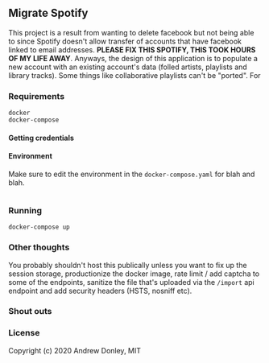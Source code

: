 Migrate Spotify
---

This project is a result from wanting to delete facebook but not being able
to since Spotify doesn't allow transfer of accounts that have facebook linked to email
addresses. **PLEASE FIX THIS SPOTIFY, THIS TOOK HOURS OF MY LIFE AWAY**. Anyways, the design
of this application is to populate a new account with an existing account's data (folled artists, 
playlists and library tracks). Some things like collaborative playlists can't be "ported".
For

### Requirements
```
docker
docker-compose
```

#### Getting credentials

#### Environment
Make sure to edit the environment in the `docker-compose.yaml` for blah and blah.
```

```

### Running
```
docker-compose up
```

### Other thoughts
You probably shouldn't host this publically unless you want to fix up the session storage, productionize the
docker image, rate limit / add captcha to some of the endpoints, sanitize the file that's uploaded
via the `/import` api endpoint and add security headers (HSTS, nosniff etc).

### Shout outs


### License

Copyright (c) 2020 Andrew Donley, MIT
